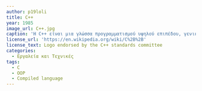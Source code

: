 ```yaml
---
author: p19loli
title: C++
year: 1985
image_url: C++.jpg
caption: 'Η C++ είναι μια γλώσσα προγραμματισμού υψηλού επιπέδου, γενικής χρήσης. Κυκλοφόρησε για πρώτη φορά το 1985 ως επέκταση της γλώσσας προγραμματισμού C, από τότε έχει επεκταθεί σημαντικά με την πάροδο του χρόνου. Η σύγχρονη C++ διαθέτει επί του παρόντος αντικειμενοστραφή, γενικά και λειτουργικά χαρακτηριστικά, εκτός από εγκαταστάσεις για χειρισμό μνήμης χαμηλού επιπέδου. Σχεδόν πάντα υλοποιείται ως μεταγλωττισμένη γλώσσα και πολλοί προμηθευτές παρέχουν μεταγλωττιστές C++'
license_url: 'https://en.wikipedia.org/wiki/C%2B%2B'
license_text: Logo endorsed by the C++ standards committee
categories:
  - Εργαλεία και Τεχνικές
tags:
  - C
  - OOP
  - Compiled language
---
```

